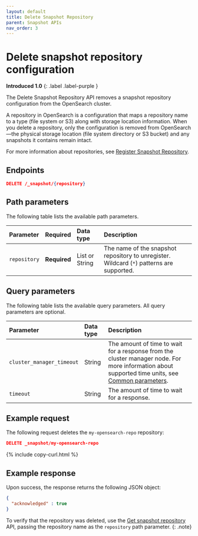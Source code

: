 ```yaml
---
layout: default
title: Delete Snapshot Repository
parent: Snapshot APIs
nav_order: 3
---
```


# Delete snapshot repository configuration
**Introduced 1.0**
{: .label .label-purple }

The Delete Snapshot Repository API removes a snapshot repository configuration from the OpenSearch cluster.

A repository in OpenSearch is a configuration that maps a repository name to a type (file system or S3) along with storage location information. When you delete a repository, only the configuration is removed from OpenSearch—the physical storage location (file system directory or S3 bucket) and any snapshots it contains remain intact.

For more information about repositories, see [Register Snapshot Repository]({{site.url}}{{site.baseurl}}/api-reference/snapshots/create-repository/).

<!-- spec_insert_start
api: snapshot.delete_repository
component: endpoints
-->
## Endpoints
```json
DELETE /_snapshot/{repository}
```
<!-- spec_insert_end -->


<!-- spec_insert_start
api: snapshot.delete_repository
component: path_parameters
-->
## Path parameters

The following table lists the available path parameters.

| Parameter | Required | Data type | Description |
| :--- | :--- | :--- | :--- |
| `repository` | **Required** | List or String | The name of the snapshot repository to unregister. Wildcard (`*`) patterns are supported. |

<!-- spec_insert_end -->

<!-- spec_insert_start
api: snapshot.delete_repository
component: query_parameters
include_deprecated: false
-->
## Query parameters

The following table lists the available query parameters. All query parameters are optional.

| Parameter | Data type | Description |
| :--- | :--- | :--- |
| `cluster_manager_timeout` | String | The amount of time to wait for a response from the cluster manager node. For more information about supported time units, see [Common parameters]({{site.url}}{{site.baseurl}}/api-reference/common-parameters/#time-units). |
| `timeout` | String | The amount of time to wait for a response. |


<!-- spec_insert_end -->

<!-- spec_insert_start
api: snapshot.delete_repository
component: request_body_parameters
-->
<!-- API snapshot.delete_repository does NOT have a request_body_parameters component -->
<!-- spec_insert_end -->


## Example request

The following request deletes the `my-opensearch-repo` repository:

````json
DELETE _snapshot/my-opensearch-repo
````
{% include copy-curl.html %}

## Example response

Upon success, the response returns the following JSON object:

````json
{
  "acknowledged" : true
}
````

To verify that the repository was deleted, use the [Get snapshot repository]({{site.url}}{{site.baseurl}}/api-reference/snapshots/get-snapshot-repository) API, passing the repository name as the `repository` path parameter.
{: .note}

